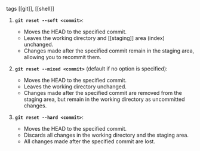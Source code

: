 tags [[git]], [[shell]]

1. **`git reset --soft <commit>`**:
    
    - Moves the HEAD to the specified commit.
    - Leaves the working directory and [[staging]] area (index) unchanged.
    - Changes made after the specified commit remain in the staging area, allowing you to recommit them.
2. **`git reset --mixed <commit>`** (default if no option is specified):
    
    - Moves the HEAD to the specified commit.
    - Leaves the working directory unchanged.
    - Changes made after the specified commit are removed from the staging area, but remain in the working directory as uncommitted changes.
3. **`git reset --hard <commit>`**:
    
    - Moves the HEAD to the specified commit.
    - Discards all changes in the working directory and the staging area.
    - All changes made after the specified commit are lost.
